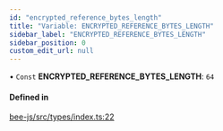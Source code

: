 ```yaml
---
id: "encrypted_reference_bytes_length"
title: "Variable: ENCRYPTED_REFERENCE_BYTES_LENGTH"
sidebar_label: "ENCRYPTED_REFERENCE_BYTES_LENGTH"
sidebar_position: 0
custom_edit_url: null
---
```


• `Const` **ENCRYPTED\_REFERENCE\_BYTES\_LENGTH**: ``64``

#### Defined in

[bee-js/src/types/index.ts:22](https://github.com/ethersphere/bee-js/blob/74056cb/src/types/index.ts#L22)
